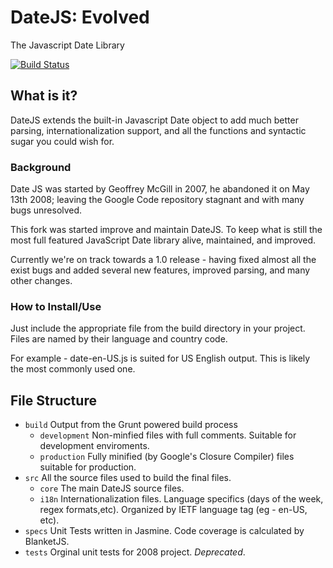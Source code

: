 
# DateJS: Evolved
The Javascript Date Library

[![Build Status](https://travis-ci.org/abritinthebay/datejs.png?branch=master)](https://travis-ci.org/abritinthebay/datejs)
## What is it?
DateJS extends the built-in Javascript Date object to add much better parsing, internationalization support, and all the functions and syntactic sugar you could wish for.
### Background 
Date JS was started by Geoffrey McGill in 2007, he abandoned it on May 13th 2008; leaving the Google Code repository stagnant and with many bugs unresolved. 

This fork was started improve and maintain DateJS. To keep what is still the most full featured JavaScript Date library alive, maintained, and improved.

Currently we're on track towards a 1.0 release - having fixed almost all the exist bugs and added several new features, improved parsing, and many other changes.

### How to Install/Use

Just include the appropriate file from the build directory in your project. Files are named by their language and country code.

For example - date-en-US.js is suited for US English output. This is likely the most commonly used one.

## File Structure

* `build` Output from the Grunt powered build process
    * `development` Non-minfied files with full comments. Suitable for development enviroments.
    * `production` Fully minified (by Google's Closure Compiler) files suitable for production.  
*  `src` All the source files used to build the final files.
    * `core` The main DateJS source files.
    * `i18n` Internationalization files. Language specifics (days of the week, regex formats,etc). Organized by IETF language tag (eg - en-US, etc).
* `specs` Unit Tests written in Jasmine. Code coverage is calculated by BlanketJS. 
* `tests` Orginal unit tests for 2008 project. *Deprecated*.  

